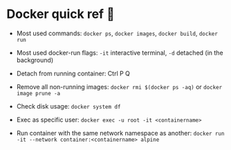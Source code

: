 # Docker quick ref :whale:

* Most used commands: `docker ps`, `docker images`, `docker build`, `docker run`

* Most used docker-run flags: `-it` interactive terminal, `-d` detached (in the background)

* Detach from running container: Ctrl P Q

* Remove all non-running images: `docker rmi $(docker ps -aq)` or `docker image prune -a`

* Check disk usage: `docker system df`

* Exec as specific user: `docker exec -u root -it <containername>`

* Run container with the same network namespace as another:
  `docker run -it --network container:<containername> alpine`

